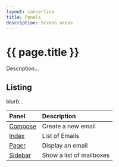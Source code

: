 ```yaml
---
layout: concertina
title: Panels
description: Screen areas
---
```


# {{ page.title }}

Description...

## Listing

blurb...

| Panel                    | Description              |
| :----------------------- | :----------------------- |
| [Compose](panel/compose) | Create a new email       |
| [Index](panel/index)     | List of Emails           |
| [Pager](panel/pager)     | Display an email         |
| [Sidebar](panel/sidebar) | Show a list of mailboxes |


